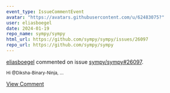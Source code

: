 ```yaml
---
event_type: IssueCommentEvent
avatar: "https://avatars.githubusercontent.com/u/62483075?"
user: eliasboegel
date: 2024-01-19
repo_name: sympy/sympy
html_url: https://github.com/sympy/sympy/issues/26097
repo_url: https://github.com/sympy/sympy
---
```


<a href='https://github.com/eliasboegel' target='_blank'>eliasboegel</a> commented on issue <a href='https://github.com/sympy/sympy/issues/26097' target='_blank'>sympy/sympy#26097</a>.

<small>Hi @Diksha-Binary-Ninja,...</small>

<a href='https://github.com/sympy/sympy/issues/26097' target='_blank'>View Comment</a>